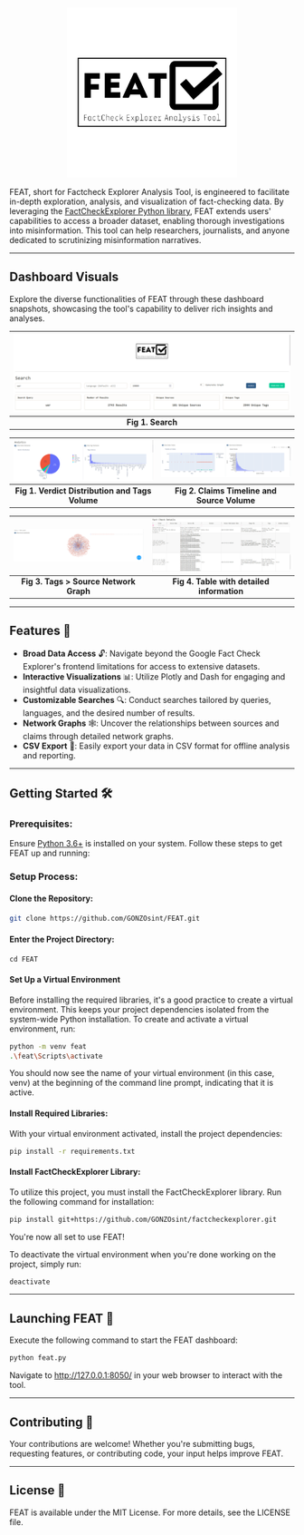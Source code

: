 <p align="center">
  <img src="https://github.com/GONZOsint/FEAT/blob/main/assets/FEAT2.png?raw=true" alt="FEAT" width="300"/>
</p>

FEAT, short for Factcheck Explorer Analysis Tool, is engineered to facilitate in-depth exploration, analysis, and visualization of fact-checking data. By leveraging the [FactCheckExplorer Python library](https://github.com/GONZOsint/factcheckexplorer), FEAT extends users' capabilities to access a broader dataset, enabling thorough investigations into misinformation. This tool can help researchers, journalists, and anyone dedicated to scrutinizing misinformation narratives.

---


## Dashboard Visuals

Explore the diverse functionalities of FEAT through these dashboard snapshots, showcasing the tool's capability to deliver rich insights and analyses.

|                                      ![Dashboard Sample 1](https://github.com/GONZOsint/FEAT/blob/main/assets/FEAT_sample1.png?raw=true)                                      |
|:---------------------------------------------------------------------------------------------------------------------------------------------------------------------------------:|
|                                                                       **Fig 1. Search**                                                                          |

| ![Dashboard Sample 2](https://github.com/GONZOsint/FEAT/blob/main/assets/FEAT_sample2.png?raw=true) | ![Dashboard Sample 3](https://github.com/GONZOsint/FEAT/blob/main/assets/FEAT_sample3.png?raw=true) |
|:---------------------------------------------------------------------------------------------------:|:---------------------------------------------------------------------------------------------------:|
|                              **Fig 1. Verdict Distribution and Tags Volume**                                       |                               **Fig 2. Claims Timeline and  Source Volume**                                                |

| ![Dashboard Sample 3](https://github.com/GONZOsint/FEAT/blob/main/assets/FEAT_sample4.png?raw=true) | ![Dashboard Sample 4](https://github.com/GONZOsint/FEAT/blob/main/assets/FEAT_sample5.png?raw=true) |
|:---------------------------------------------------------------------------------------------------:|:---------------------------------------------------------------------------------------------------:|
|                              **Fig 3. Tags > Source Network Graph**                                            |                              **Fig 4. Table with detailed information**                                               |

---


## Features 🌟

- **Broad Data Access** 🔓: Navigate beyond the Google Fact Check Explorer's frontend limitations for access to extensive datasets.
- **Interactive Visualizations** 📊: Utilize Plotly and Dash for engaging and insightful data visualizations.
- **Customizable Searches** 🔍: Conduct searches tailored by queries, languages, and the desired number of results.
- **Network Graphs** 🕸️: Uncover the relationships between sources and claims through detailed network graphs.
- **CSV Export** 📁: Easily export your data in CSV format for offline analysis and reporting.

---

## Getting Started 🛠️

### Prerequisites:

Ensure [Python 3.6+](https://www.python.org/downloads/) is installed on your system. Follow these steps to get FEAT up and running:

### Setup Process:
#### Clone the Repository:
```bash
git clone https://github.com/GONZOsint/FEAT.git
```

#### Enter the Project Directory:
```
cd FEAT
```
#### Set Up a Virtual Environment
Before installing the required libraries, it's a good practice to create a virtual environment. This keeps your project dependencies isolated from the system-wide Python installation. To create and activate a virtual environment, run:
```bash
python -m venv feat
.\feat\Scripts\activate
```
You should now see the name of your virtual environment (in this case, venv) at the beginning of the command line prompt, indicating that it is active.

#### Install Required Libraries:
With your virtual environment activated, install the project dependencies:
```bash
pip install -r requirements.txt
```

#### Install FactCheckExplorer Library:

To utilize this project, you must install the FactCheckExplorer library. Run the following command for installation:
```bash
pip install git+https://github.com/GONZOsint/factcheckexplorer.git
```

You're now all set to use FEAT!

To deactivate the virtual environment when you're done working on the project, simply run:
```bash
deactivate
```

---

## Launching FEAT 🚀

Execute the following command to start the FEAT dashboard:
```bash
python feat.py
```
Navigate to http://127.0.0.1:8050/ in your web browser to interact with the tool.

---

## Contributing 🤝

Your contributions are welcome! Whether you're submitting bugs, requesting features, or contributing code, your input helps improve FEAT.

---

## License 📜

FEAT is available under the MIT License. For more details, see the LICENSE file.
